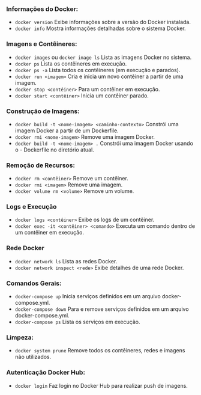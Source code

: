 ### Informações do Docker:
- ```docker version``` Exibe informações sobre a versão do Docker instalada.
- ```docker info``` Mostra informações detalhadas sobre o sistema Docker.

### Imagens e Contêineres:
- ```docker images``` ou ```docker image ls``` Lista as imagens Docker no sistema.
- ```docker ps``` Lista os contêineres em execução.
- ```docker ps -a``` Lista todos os contêineres (em execução e parados).
- ```docker run <imagem>``` Cria e inicia um novo contêiner a partir de uma imagem.
- ```docker stop <contêiner>``` Para um contêiner em execução.
- ```docker start <contêiner>``` Inicia um contêiner parado.

### Construção de Imagens:
- ```docker build -t <nome-imagem> <caminho-contexto>``` Constrói uma imagem Docker a partir de um Dockerfile.
- ```docker rmi <nome-imagem>``` Remove uma imagem Docker.
- ```docker build -t <nome-imagem> .``` Constrói uma imagem Docker usando o - Dockerfile no diretório atual.

### Remoção de Recursos:
- ```docker rm <contêiner>``` Remove um contêiner.
- ```docker rmi <imagem>``` Remove uma imagem.
- ```docker volume rm <volume>``` Remove um volume.

### Logs e Execução
- ```docker logs <contêiner>``` Exibe os logs de um contêiner.
- ```docker exec -it <contêiner> <comando>``` Executa um comando dentro de um contêiner em execução.

### Rede Docker
- ```docker network ls``` Lista as redes Docker.
- ```docker network inspect <rede>``` Exibe detalhes de uma rede Docker.

### Comandos Gerais:
- ```docker-compose up``` Inicia serviços definidos em um arquivo docker-compose.yml.
- ```docker-compose down``` Para e remove serviços definidos em um arquivo docker-compose.yml.
- ```docker-compose ps``` Lista os serviços em execução.

### Limpeza:
- ```docker system prune``` Remove todos os contêineres, redes e imagens não utilizados.

### Autenticação Docker Hub:
- ```docker login``` Faz login no Docker Hub para realizar push de imagens.
